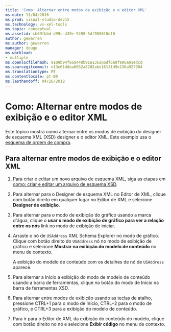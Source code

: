 ```yaml
---
title: 'Como: Alternar entre modos de exibição e o editor XML'
ms.date: 11/04/2016
ms.prod: visual-studio-dev15
ms.technology: vs-xml-tools
ms.topic: conceptual
ms.assetid: cb69fbbd-d99c-439e-9498-5df9050f8df0
author: gewarren
ms.author: gewarren
manager: douge
ms.workload:
- multiple
ms.openlocfilehash: 9109b94f66a440b91e136266df6a8f896a01edcd
ms.sourcegitcommit: e13e61ddea6032a8282abe16131d9e136a927984
ms.translationtype: MT
ms.contentlocale: pt-BR
ms.lasthandoff: 04/26/2018
---
```

# <a name="how-to-switch-between-views-and-the-xml-editor"></a>Como: Alternar entre modos de exibição e o editor XML

Este tópico mostra como alternar entre os modos de exibição do designer de esquema XML (XSD) designer e o editor XML. Este exemplo usa o [esquema de ordem de compra](../xml-tools/sample-xsd-file-simple-schema.md).

## <a name="to-switch-between-the-views-and-the-xml-editor"></a>Para alternar entre modos de exibição e o editor XML

1.  Para criar e editar um novo arquivo de esquema XML, siga as etapas em [como: criar e editar um arquivo de esquema XSD](../xml-tools/how-to-create-and-edit-an-xsd-schema-file.md).

2.  Para alternar para o Designer de esquema XML no Editor de XML, clique com botão direito em qualquer lugar no Editor de XML e selecione **Designer de exibição**.

3.  Para alternar para o modo de exibição do gráfico usando a marca d'água, clique o **usar o modo de exibição de gráfico para ver a relação entre os nós** link no modo de exibição de iniciar.

4.  Arraste o nó de `USAddress` XML Schema Explorer no modo de gráfico. Clique com botão direito do `USAddress` nó no modo de exibição de gráfico e selecione **Mostrar na exibição do modelo de conteúdo** no menu de contexto.

     A exibição do modelo de conteúdo com os detalhes de nó de `USAddress` aparece.

5.  Para alternar a Início a exibição do modo de modelo de conteúdo usando a barra de ferramentas, clique no botão do modo de Início na barra de ferramentas XSD.

6.  Para alternar entre modos de exibição usando as teclas de atalho, pressione CTRL+1 para o modo de Início, CTRL+2 para o modo de gráfico, e CTRL+3 para a exibição do modelo de conteúdo.

7.  Para ir para o Editor de XML da exibição do conteúdo do modelo, clique com botão direito no nó e selecione **Exibir código** no menu de contexto.